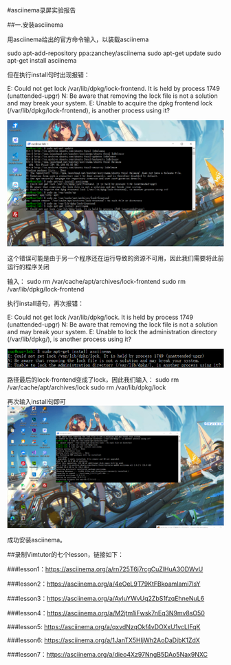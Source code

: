 #asciinema录屏实验报告

##一.安装asciinema

用asciinema给出的官方命令输入，以装载asciinema

sudo apt-add-repository ppa:zanchey/asciinema
sudo apt-get update
sudo apt-get install asciinema

但在执行install句时出现报错：

E: Could not get lock /var/lib/dpkg/lock-frontend. It is held by process 1749 (unattended-upgr)
N: Be aware that removing the lock file is not a solution and may break your system.
E: Unable to acquire the dpkg frontend lock (/var/lib/dpkg/lock-frontend), is another process using it?

![error](image/error.png)

这个错误可能是由于另一个程序还在运行导致的资源不可用，因此我们需要将此前运行的程序关闭

输入：
sudo rm /var/cache/apt/archives/lock-frontend
sudo rm /var/lib/dpkg/lock-frontend

执行install语句，再次报错：

E: Could not get lock /var/lib/dpkg/lock. It is held by process 1749 (unattended-upgr)
N: Be aware that removing the lock file is not a solution and may break your system.
E: Unable to lock the administration directory (/var/lib/dpkg/), is another process using it?

![errorfortwice](image/nofrontend.png)

路径最后的lock-frontend变成了lock，因此我们输入：
sudo rm /var/cache/apt/archives/lock
sudo rm /var/lib/dpkg/lock

再次输入install句即可
![success](image/makeit.png)

成功安装asciinema。

##录制Vimtutor的七个lesson，链接如下：

###lesson1：https://asciinema.org/a/rn725T6j7rcgCuZlHuA3ODWvU

###lesson2：https://asciinema.org/a/4eOeL9T79KtFBkoamIami7IsY

###lesson3：https://asciinema.org/a/AyIuYWvUq2ZbS1fzqEhneNuL6

###lesson4：https://asciinema.org/a/M2jtm1iFwsk7nEq3N9mv8sO50

###lesson5: https://asciinema.org/a/qxvdNzqOkf4vDOXxU1vcLIFqK

###lesson6: https://asciinema.org/a/1JanTX5HIjWh2AoDaDjbK1ZdX

###lesson7：https://asciinema.org/a/dieo4Xz97NngB5DAo5Nax9NXC